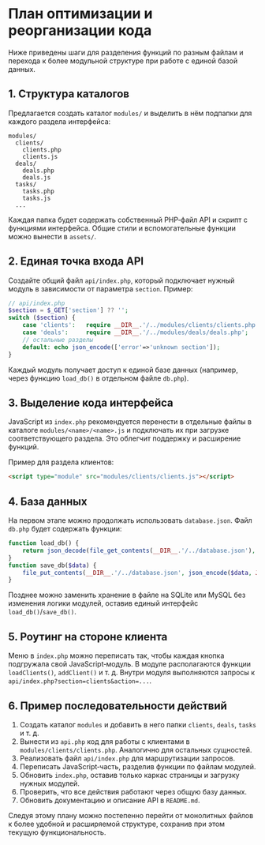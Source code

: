 # План оптимизации и реорганизации кода

Ниже приведены шаги для разделения функций по разным файлам и
перехода к более модульной структуре при работе с единой базой данных.

## 1. Структура каталогов
Предлагается создать каталог `modules/` и выделить в нём подпапки
для каждого раздела интерфейса:

```
modules/
  clients/
    clients.php
    clients.js
  deals/
    deals.php
    deals.js
  tasks/
    tasks.php
    tasks.js
  ...
```

Каждая папка будет содержать собственный PHP‑файл API и скрипт с функциями
интерфейса. Общие стили и вспомогательные функции можно вынести в `assets/`.

## 2. Единая точка входа API
Создайте общий файл `api/index.php`, который подключает нужный модуль
в зависимости от параметра `section`. Пример:

```php
// api/index.php
$section = $_GET['section'] ?? '';
switch ($section) {
    case 'clients':   require __DIR__.'/../modules/clients/clients.php'; break;
    case 'deals':     require __DIR__.'/../modules/deals/deals.php';   break;
    // остальные разделы
    default: echo json_encode(['error'=>'unknown section']);
}
```

Каждый модуль получает доступ к единой базе данных
(например, через функцию `load_db()` в отдельном файле `db.php`).

## 3. Выделение кода интерфейса
JavaScript из `index.php` рекомендуется перенести в отдельные файлы
в каталоге `modules/<name>/<name>.js` и подключать их при загрузке
соответствующего раздела. Это облегчит поддержку и расширение функций.

Пример для раздела клиентов:

```html
<script type="module" src="modules/clients/clients.js"></script>
```

## 4. База данных
На первом этапе можно продолжать использовать `database.json`.
Файл `db.php` будет содержать функции:

```php
function load_db() {
    return json_decode(file_get_contents(__DIR__.'/../database.json'), true);
}
function save_db($data) {
    file_put_contents(__DIR__.'/../database.json', json_encode($data, JSON_UNESCAPED_UNICODE));
}
```

Позднее можно заменить хранение в файле на SQLite или MySQL
без изменения логики модулей, оставив единый интерфейс `load_db()`/`save_db()`.

## 5. Роутинг на стороне клиента
Меню в `index.php` можно переписать так, чтобы каждая кнопка
подгружала свой JavaScript‑модуль. В модуле располагаются функции
`loadClients()`, `addClient()` и т. д. Внутри модуля выполняются
запросы к `api/index.php?section=clients&action=...`.

## 6. Пример последовательности действий
1. Создать каталог `modules` и добавить в него папки `clients`, `deals`, `tasks` и т. д.
2. Вынести из `api.php` код для работы с клиентами в `modules/clients/clients.php`.
   Аналогично для остальных сущностей.
3. Реализовать файл `api/index.php` для маршрутизации запросов.
4. Переписать JavaScript‑часть, разделив функции по файлам модулей.
5. Обновить `index.php`, оставив только каркас страницы и загрузку нужных модулей.
6. Проверить, что все действия работают через общую базу данных.
7. Обновить документацию и описание API в `README.md`.

Следуя этому плану можно постепенно перейти от монолитных файлов к
более удобной и расширяемой структуре, сохранив при этом текущую функциональность.
